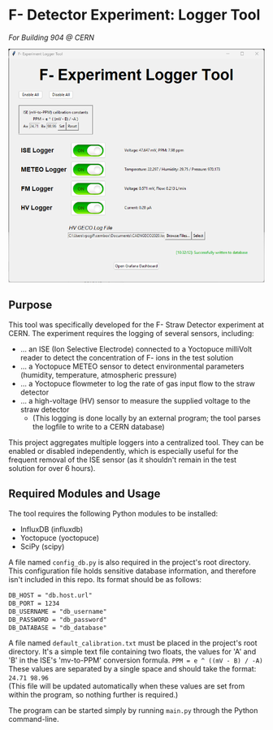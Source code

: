 # F- Detector Experiment: Logger Tool
*For Building 904 @ CERN*

![Screenshot of F- Logger](docs/screenshot.png)

## Purpose
This tool was specifically developed for the F- Straw Detector experiment at CERN.
The experiment requires the logging of several sensors, including:
- ... an ISE (Ion Selective Electrode) connected to a Yoctopuce milliVolt reader to detect the concentration of F- ions in the test solution
- ... a Yoctopuce METEO sensor to detect environmental parameters (humidity, temperature, atmospheric pressure)
- ... a Yoctopuce flowmeter to log the rate of gas input flow to the straw detector
- ... a high-voltage (HV) sensor to measure the supplied voltage to the straw detector
  - (This logging is done locally by an external program; the tool parses the logfile to write to a CERN database)

This project aggregates multiple loggers into a centralized tool. They can be enabled or disabled independently,
which is especially useful for the frequent removal of the ISE sensor (as it shouldn't remain in the test solution for
over 6 hours).

## Required Modules and Usage
The tool requires the following Python modules to be installed:
- InfluxDB (influxdb)
- Yoctopuce (yoctopuce)
- SciPy (scipy)

A file named `config_db.py` is also required in the project's root directory.
This configuration file holds sensitive database information, and therefore isn't included in this repo.
Its format should be as follows:
```
DB_HOST = "db.host.url"
DB_PORT = 1234
DB_USERNAME = "db_username"
DB_PASSWORD = "db_password"
DB_DATABASE = "db_database"
```

A file named `default_calibration.txt` must be placed in the project's root directory.
It's a simple text file containing two floats, the values for 'A' and 'B' in the ISE's 'mv-to-PPM' conversion formula.
`PPM = e ^ ((mV - B) / -A)`  
These values are separated by a single space and should take the format: `24.71 98.96`  
(This file will be updated automatically when these values are set from within the program,
so nothing further is required.)

The program can be started simply by running `main.py` through the Python command-line.